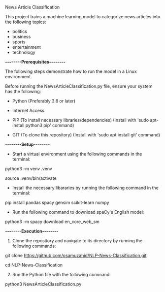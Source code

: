 News Article Classification

This project trains a machine learning model to categorize news articles into the following topics:

- politics
- business
- sports
- entertainment
- technology

**--------Prerequisites--------**

The following steps demonstrate how to run the model in a Linux environment.

Before running the NewsArticleClassification.py file, ensure your system has the following:


- Python (Preferably 3.8 or later)
  
- Internet Access
  
- PIP (To install necessary libraries/dependencies) (Install with 'sudo apt-install python3 pip' command)
  
- GIT (To clone this repository) (Install with 'sudo apt install git' command)

**--------Setup--------**

- Start a virtual environment using the following commands in the terminal:

python3 -m venv .venv

source .venv/bin/activate

- Install the necessary libararies by running the following command in the terminal:

pip install pandas spacy gensim scikit-learn numpy

- Run the following command to download spaCy's English model:

python3 -m spacy download en_core_web_sm

**--------Execution--------**

1. Clone the repository and navigate to its directory by running the following commands:

git clone https://github.com/osamuzahid/NLP-News-Classification.git

cd NLP-News-Classification

2. Run the Python file with the following command:

python3 NewsArticleClassification.py

   


